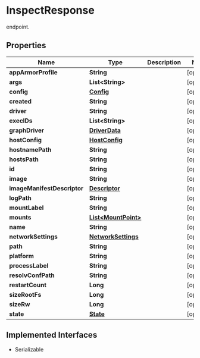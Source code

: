 

# InspectResponse

endpoint.

## Properties

| Name | Type | Description | Notes |
|------------ | ------------- | ------------- | -------------|
|**appArmorProfile** | **String** |  |  [optional] |
|**args** | **List&lt;String&gt;** |  |  [optional] |
|**config** | [**Config**](Config.md) |  |  [optional] |
|**created** | **String** |  |  [optional] |
|**driver** | **String** |  |  [optional] |
|**execIDs** | **List&lt;String&gt;** |  |  [optional] |
|**graphDriver** | [**DriverData**](DriverData.md) |  |  [optional] |
|**hostConfig** | [**HostConfig**](HostConfig.md) |  |  [optional] |
|**hostnamePath** | **String** |  |  [optional] |
|**hostsPath** | **String** |  |  [optional] |
|**id** | **String** |  |  [optional] |
|**image** | **String** |  |  [optional] |
|**imageManifestDescriptor** | [**Descriptor**](Descriptor.md) |  |  [optional] |
|**logPath** | **String** |  |  [optional] |
|**mountLabel** | **String** |  |  [optional] |
|**mounts** | [**List&lt;MountPoint&gt;**](MountPoint.md) |  |  [optional] |
|**name** | **String** |  |  [optional] |
|**networkSettings** | [**NetworkSettings**](NetworkSettings.md) |  |  [optional] |
|**path** | **String** |  |  [optional] |
|**platform** | **String** |  |  [optional] |
|**processLabel** | **String** |  |  [optional] |
|**resolvConfPath** | **String** |  |  [optional] |
|**restartCount** | **Long** |  |  [optional] |
|**sizeRootFs** | **Long** |  |  [optional] |
|**sizeRw** | **Long** |  |  [optional] |
|**state** | [**State**](State.md) |  |  [optional] |


## Implemented Interfaces

* Serializable


